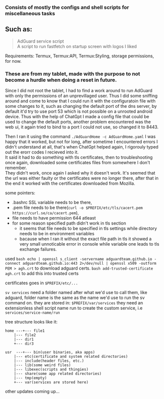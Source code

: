 ### Consists of mostly the configs and shell scripts for miscellaneous tasks
## Such as:
> AdGuard service script  
> A script to run fastfetch on startup screen with logos I liked

Requirements: Termux, Termux:API, Termux:Styling, storage permissions, for now.

### These are from my tablet, made with the purpose to not become a hurdle when doing a reset in future.
Since I did not root the tablet, I had to find a work around to run AdGuard with only the permissions of an unprevillaged user.
Thus I did some sniffing around and come to know that I could run it with the configuratoin file with some changes to it, such as
changing the default port of the dns server, by default it'd try to use port 53 which is not possible on a unrooted android device.
Thus with the help of ChatGpt I made a config file that could be used to change the default ports, 
another problem encountered was the web ui, it again tried to bind to a port I could not use, so changed it to 8443.

Then I ran it using the command 
` ./AdGuardHome -c AdGuardHome.yaml ` 
I was happy that it worked, but not for long, 
after sometime I encountered errors I didn't understand at all, that's when ChatGpt helped again, I rigorouly typed out the erorr codes I recieved into it.  
It said it had to do something with tls certificates, then to troubleshooting once again, downloaded some certificates files from somewhere I don't remember.  
They didn't work, once again I asked why it doesn't work. It's seemed that the url was either faulty or the certificates were no longer there, 
after that in the end it worked with the certificates downloaded from Mozilla.

some pointers:
- .bashrc SSL variable needs to be there,
- .pem file needs to be there(` curl -o $PREFIX/etc/tls/cacert.pem https://curl.se/ca/cacert.pem `),
- file needs to have permission 644 atleast
- for some reason specified path didn't work in tls section
  - it seems that file needs to be specified in tls settings while directory needs to be in environment variables
  - bacause when I ran it without the exact file path in tls it showed a very small unnoticable error in console while variable one leads to tls exchange failures.

used 
```bash echo | openssl s_client -servername adguardteam.github.io -connect adguardteam.github.io:443 2>/dev/null | openssl x509 -outform PEM > agh.crt```
to download adguard certs.
```bash add-trusted-certificate agh.crt```
to add this into trusted certs

certificates goes in `$PREFIX/etc/...`

`sv services` need a folder named after what we'd use to call them, like adguard, folder name is the same as the name we'd use to run the sv command on.
they are stored in: `$PREFIX/var/services`
they need an extensionless shell script name run to create the custom service, i.e `services/service-name/run`


tree structure looks like it:
```
home ---+--- file1
	|--- file2
	|--- dir1
	+--- dir3
```
```
usr  ---+--- bin(user binaries, aka apps)
	|--- etc(certificate and system related directories)
	|--- include(header files, etc.)
	|--- lib(some weird files)
	|--- libexec(scripts and thingies)
	|--- share(some app related directories)
	|--- tmp(empty)
	+--- var(services are stored here)
```
other updates coming up...
